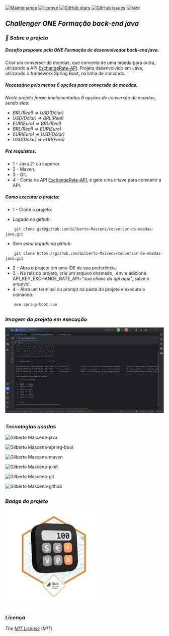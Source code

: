 [![Maintenance](https://img.shields.io/badge/Maintained%3F-yes-green.svg)](https://github.com/Gilberto-Mascena/conversor-de-moedas-java)
[![license](https://img.shields.io/github/license/Gilberto-Mascena/conversor-de-moedas-java)](https://github.com/Gilberto-Mascena/conversor-de-moedas-java/blob/main/LICENSE.md)
[![GitHub stars](https://img.shields.io/github/stars/Gilberto-Mascena/conversor-de-moedas-java)](https://github.com/Gilberto-Mascena/conversor-de-moedas-java/stargazers)
[![GitHub issues](https://img.shields.io/github/issues/Gilberto-Mascena/conversor-de-moedas-java)](https://github.com/Gilberto-Mascena/conversor-de-moedas-java/issues)
![size](https://img.shields.io/github/repo-size/Gilberto-Mascena/conversor-de-moedas-java)

## *Challenger ONE Formação back-end java*

### *🚀 Sobre o projeto*

##### Desafio proposto pela ONE Formação de desenvolvedor back-end java.

Criar um conversor de moedas, que converta de uma moeda para outra, utilizando a
API [ExchangeRate-API](https://www.exchangerate-api.com/).
Projeto desenvolvido em Java, utilizando o framework Spring Boot, na linha de comando.

##### Necessário pelo menos 6 opções para conversão de moedas.

*Neste projeto foram implementadas 6 opções de conversão de moedas, sendo elas*:

* _*BRL(Real) => USD(Dólar)*_
* _*USD(Dólar) => BRL(Real)*_
* _*EUR(Euro) => BRL(Real)*_
* _*BRL(Real) => EUR(Euro)*_
* _*EUR(Euro) => USD(Dólar)*_
* _*USD(Dólar) => EUR(Euro)*_

##### Pré requisitos.

* 1 - Java 21 ou superior.
* 2 - Maven.
* 3 - Git.
* 4 - Conta na API [ExchangeRate-API](https://www.exchangerate-api.com/), e gere uma chave para consumir a API.

##### Como executar o projeto:

* 1 - Clone o projeto:
- *Logado no github*.
```
    git clone git@github.com:Gilberto-Mascena/conversor-de-moedas-java.git     
```
- *Sem estar logado no github*.
```
    git clone https://github.com/Gilberto-Mascena/conversor-de-moedas-java.git
``` 
* 2 - Abra o projeto em uma IDE de sua preferência.
* 3 - Na raíz do projeto, crie um arquivo chamado, .env e adicione: API_KEY_EXCHANGE_RATE_API="_*sua chave da api aqui*_", salve o arquivo!.
* 4 - Abra um terminal ou prompt na pasta do projeto e execute o comando:
```
    mvn spring-boot:run
```

##

### *Imagem do projeto em execução*

![img](./assets/starting-project.png)

##

### *Tecnologias usadas*

<img alingn="center" alt="Gilberto Mascena-java" heitght="25" width="40"
src="https://cdn.jsdelivr.net/gh/devicons/devicon@latest/icons/java/java-original-wordmark.svg" />

<img alingn="center" alt="Gilberto Mascena-spring-boot" height="25" width="40"
src="https://cdn.jsdelivr.net/gh/devicons/devicon/icons/spring/spring-original.svg" />

<img alingn="center" alt="Gilberto Mascena-maven" height="30" width="40"
src="https://cdn.jsdelivr.net/gh/devicons/devicon@latest/icons/maven/maven-original.svg" />

<img alingn="center" alt="Gilberto Mascena-junit" height="30" width="40"
src="https://cdn.jsdelivr.net/gh/devicons/devicon@latest/icons/junit/junit-original.svg" />


<img alingn="center" alt="Gilberto Mascena-git" height="30" width="40"
src="https://cdn.jsdelivr.net/gh/devicons/devicon@latest/icons/git/git-original.svg" />

<img alingn="center" alt="Gilberto Mascena-github" height="30" width="40"
src="https://cdn.jsdelivr.net/gh/devicons/devicon@latest/icons/github/github-original.svg" />

##     

### *Badge do projeto*
<img alingn="center" src="./assets/Badge-Conversor.png" alt="badge ONE" width="300">

##

### *Licença*

*The* [*MIT License*](LICENSE.md) (*MIT*)
